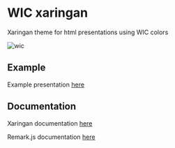 # WIC xaringan

Xaringan theme for html presentations using WIC colors

![wic](https://raw.githubusercontent.com/olayabucaro/WICslides/master/libs/figures/Screenshot_WICtemplate.png)

## Example

Example presentation [here](https://olayabucaro.github.io/WICslides)

## Documentation

Xaringan documentation [here](https://github.com/yihui/xaringan/wiki)

Remark.js documentation [here](https://github.com/gnab/remark/wiki)

